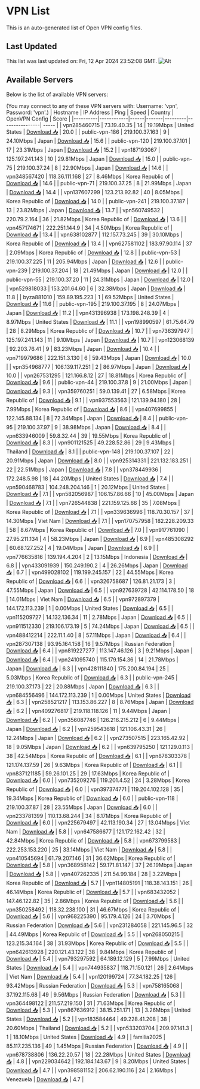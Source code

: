# VPN List

This is an auto-generated list of Open VPN config files.

## Last Updated

This list was last updated on: Fri, 12 Apr 2024 23:52:08 GMT.
![Alt](https://repobeats.axiom.co/api/embed/186b98318ef1479477931607c1ad7d823f12451f.svg "Repobeats analytics image")

## Available Servers

Below is the list of available VPN servers:

(You may connect to any of these VPN servers with: Username: 'vpn', Password: 'vpn'.)
| Hostname | IP Address | Ping | Speed | Country | OpenVPN Config | Score |
|----------|------------|------|-------|---------|----------------| ----- |
| vpn285460715 | 73.19.40.35 | 14 | 19.19Mbps | United States | [Download 📥](./configs/server_0_US.ovpn) | 20.0 |
| public-vpn-186 | 219.100.37.163 | 9 | 24.10Mbps | Japan | [Download 📥](./configs/server_1_JP.ovpn) | 15.6 |
| public-vpn-120 | 219.100.37.101 | 17 | 23.31Mbps | Japan | [Download 📥](./configs/server_2_JP.ovpn) | 15.2 |
| vpn187193067 | 125.197.241.143 | 10 | 29.81Mbps | Japan | [Download 📥](./configs/server_3_JP.ovpn) | 15.0 |
| public-vpn-75 | 219.100.37.24 | 8 | 22.90Mbps | Japan | [Download 📥](./configs/server_4_JP.ovpn) | 14.6 |
| vpn348567420 | 118.36.111.168 | 27 | 8.46Mbps | Korea Republic of | [Download 📥](./configs/server_5_KR.ovpn) | 14.6 |
| public-vpn-71 | 219.100.37.25 | 8 | 21.99Mbps | Japan | [Download 📥](./configs/server_6_JP.ovpn) | 14.4 |
| vpn137607299 | 123.213.92.82 | 40 | 8.05Mbps | Korea Republic of | [Download 📥](./configs/server_7_KR.ovpn) | 14.0 |
| public-vpn-241 | 219.100.37.187 | 13 | 23.82Mbps | Japan | [Download 📥](./configs/server_8_JP.ovpn) | 13.7 |
| vpn560749532 | 220.79.2.164 | 36 | 21.82Mbps | Korea Republic of | [Download 📥](./configs/server_9_KR.ovpn) | 13.6 |
| vpn457174671 | 222.251.144.9 | 34 | 4.50Mbps | Korea Republic of | [Download 📥](./configs/server_10_KR.ovpn) | 13.4 |
| vpn638102877 | 112.157.73.245 | 39 | 30.10Mbps | Korea Republic of | [Download 📥](./configs/server_11_KR.ovpn) | 13.4 |
| vpn627581102 | 183.97.90.114 | 37 | 2.09Mbps | Korea Republic of | [Download 📥](./configs/server_12_KR.ovpn) | 12.8 |
| public-vpn-53 | 219.100.37.225 | 11 | 205.94Mbps | Japan | [Download 📥](./configs/server_13_JP.ovpn) | 12.6 |
| public-vpn-239 | 219.100.37.204 | 18 | 21.49Mbps | Japan | [Download 📥](./configs/server_14_JP.ovpn) | 12.0 |
| public-vpn-55 | 219.100.37.20 | 11 | 24.31Mbps | Japan | [Download 📥](./configs/server_15_JP.ovpn) | 12.0 |
| vpn529818033 | 153.201.64.60 | 6 | 32.38Mbps | Japan | [Download 📥](./configs/server_16_JP.ovpn) | 11.8 |
| byza881010 | 159.89.195.223 | 1 | 69.52Mbps | United States | [Download 📥](./configs/server_17_US.ovpn) | 11.6 |
| public-vpn-195 | 219.100.37.195 | 8 | 24.07Mbps | Japan | [Download 📥](./configs/server_18_JP.ovpn) | 11.2 |
| vpn431396938 | 173.198.248.39 | 4 | 8.97Mbps | United States | [Download 📥](./configs/server_19_US.ovpn) | 11.1 |
| vpn198990597 | 61.75.64.79 | 28 | 8.29Mbps | Korea Republic of | [Download 📥](./configs/server_20_KR.ovpn) | 10.7 |
| vpn736397947 | 125.197.241.143 | 11 | 9.10Mbps | Japan | [Download 📥](./configs/server_21_JP.ovpn) | 10.7 |
| vpn123068139 | 92.203.76.41 | 9 | 83.23Mbps | Japan | [Download 📥](./configs/server_22_JP.ovpn) | 10.4 |
| vpn719979686 | 222.151.3.130 | 6 | 59.43Mbps | Japan | [Download 📥](./configs/server_23_JP.ovpn) | 10.0 |
| vpn354968777 | 106.139.117.251 | 2 | 86.97Mbps | Japan | [Download 📥](./configs/server_24_JP.ovpn) | 10.0 |
| vpn267531295 | 121.166.8.12 | 27 | 18.81Mbps | Korea Republic of | [Download 📥](./configs/server_25_KR.ovpn) | 9.6 |
| public-vpn-44 | 219.100.37.8 | 9 | 21.00Mbps | Japan | [Download 📥](./configs/server_26_JP.ovpn) | 9.3 |
| vpn359760251 | 59.0.139.41 | 27 | 6.58Mbps | Korea Republic of | [Download 📥](./configs/server_27_KR.ovpn) | 9.1 |
| vpn937553563 | 121.139.94.180 | 28 | 7.99Mbps | Korea Republic of | [Download 📥](./configs/server_28_KR.ovpn) | 8.6 |
| vpn407699855 | 122.145.88.134 | 8 | 72.34Mbps | Japan | [Download 📥](./configs/server_29_JP.ovpn) | 8.4 |
| public-vpn-95 | 219.100.37.97 | 9 | 38.98Mbps | Japan | [Download 📥](./configs/server_30_JP.ovpn) | 8.4 |
| vpn633946009 | 59.8.32.44 | 39 | 19.55Mbps | Korea Republic of | [Download 📥](./configs/server_31_KR.ovpn) | 8.3 |
| vpn901121525 | 49.228.52.86 | 29 | 9.43Mbps | Thailand | [Download 📥](./configs/server_32_TH.ovpn) | 8.1 |
| public-vpn-148 | 219.100.37.107 | 22 | 20.91Mbps | Japan | [Download 📥](./configs/server_33_JP.ovpn) | 8.0 |
| vpn925314331 | 221.132.183.251 | 22 | 22.51Mbps | Japan | [Download 📥](./configs/server_34_JP.ovpn) | 7.8 |
| vpn378449936 | 172.248.5.98 | 18 | 44.20Mbps | United States | [Download 📥](./configs/server_35_US.ovpn) | 7.4 |
| vpn590468783 | 104.248.204.146 | 1 | 20.12Mbps | United States | [Download 📥](./configs/server_36_US.ovpn) | 7.1 |
| vpn582056987 | 106.157.86.66 | 10 | 45.00Mbps | Japan | [Download 📥](./configs/server_37_JP.ovpn) | 7.1 |
| vpn726544838 | 221.159.125.66 | 35 | 7.08Mbps | Korea Republic of | [Download 📥](./configs/server_38_KR.ovpn) | 7.1 |
| vpn339636996 | 118.70.30.157 | 37 | 14.30Mbps | Viet Nam | [Download 📥](./configs/server_39_VN.ovpn) | 7.1 |
| vpn170757958 | 182.228.209.33 | 58 | 8.67Mbps | Korea Republic of | [Download 📥](./configs/server_40_KR.ovpn) | 7.0 |
| vpn917761090 | 27.95.211.134 | 4 | 58.23Mbps | Japan | [Download 📥](./configs/server_41_JP.ovpn) | 6.9 |
| vpn485308292 | 60.68.127.252 | 4 | 19.04Mbps | Japan | [Download 📥](./configs/server_42_JP.ovpn) | 6.9 |
| vpn776635816 | 139.194.4.204 | 2 | 13.15Mbps | Indonesia | [Download 📥](./configs/server_43_ID.ovpn) | 6.8 |
| vpn433091939 | 150.249.190.2 | 4 | 26.26Mbps | Japan | [Download 📥](./configs/server_44_JP.ovpn) | 6.7 |
| vpn499028102 | 119.199.245.157 | 22 | 44.55Mbps | Korea Republic of | [Download 📥](./configs/server_45_KR.ovpn) | 6.6 |
| vpn326758687 | 126.81.21.173 | 3 | 47.55Mbps | Japan | [Download 📥](./configs/server_46_JP.ovpn) | 6.5 |
| vpn927639728 | 42.114.178.50 | 18 | 14.01Mbps | Viet Nam | [Download 📥](./configs/server_47_VN.ovpn) | 6.5 |
| vpn972897379 | 144.172.113.239 | 1 | 0.00Mbps | United States | [Download 📥](./configs/server_48_US.ovpn) | 6.5 |
| vpn115209727 | 14.132.136.34 | 11 | 2.78Mbps | Japan | [Download 📥](./configs/server_49_JP.ovpn) | 6.5 |
| vpn911512330 | 219.106.173.19 | 5 | 74.24Mbps | Japan | [Download 📥](./configs/server_50_JP.ovpn) | 6.5 |
| vpn488412214 | 222.11.1.40 | 8 | 57.11Mbps | Japan | [Download 📥](./configs/server_51_JP.ovpn) | 6.4 |
| vpn287307138 | 93.95.164.158 | 16 | 9.57Mbps | Russian Federation | [Download 📥](./configs/server_52_RU.ovpn) | 6.4 |
| vpn819227277 | 113.147.46.126 | 3 | 9.21Mbps | Japan | [Download 📥](./configs/server_53_JP.ovpn) | 6.4 |
| vpn241095740 | 115.179.154.36 | 14 | 21.78Mbps | Japan | [Download 📥](./configs/server_54_JP.ovpn) | 6.3 |
| vpn428111840 | 175.200.84.194 | 25 | 5.03Mbps | Korea Republic of | [Download 📥](./configs/server_55_KR.ovpn) | 6.3 |
| public-vpn-245 | 219.100.37.173 | 22 | 20.88Mbps | Japan | [Download 📥](./configs/server_56_JP.ovpn) | 6.3 |
| vpn684556496 | 144.172.113.239 | 1 | 0.00Mbps | United States | [Download 📥](./configs/server_57_US.ovpn) | 6.3 |
| vpn258521217 | 113.153.86.227 | 8 | 8.76Mbps | Japan | [Download 📥](./configs/server_58_JP.ovpn) | 6.2 |
| vpn409276817 | 219.118.118.126 | 11 | 9.44Mbps | Japan | [Download 📥](./configs/server_59_JP.ovpn) | 6.2 |
| vpn356087746 | 126.216.215.212 | 6 | 9.44Mbps | Japan | [Download 📥](./configs/server_60_JP.ovpn) | 6.2 |
| vpn259543618 | 121.106.43.31 | 26 | 12.24Mbps | Japan | [Download 📥](./configs/server_61_JP.ovpn) | 6.2 |
| vpn273507515 | 223.165.42.92 | 18 | 9.05Mbps | Japan | [Download 📥](./configs/server_62_JP.ovpn) | 6.2 |
| vpn639795250 | 121.129.0.113 | 38 | 42.54Mbps | Korea Republic of | [Download 📥](./configs/server_63_KR.ovpn) | 6.1 |
| vpn878303378 | 121.174.137.59 | 26 | 9.63Mbps | Korea Republic of | [Download 📥](./configs/server_64_KR.ovpn) | 6.1 |
| vpn837121185 | 59.26.101.25 | 29 | 17.63Mbps | Korea Republic of | [Download 📥](./configs/server_65_KR.ovpn) | 6.0 |
| vpn735209276 | 119.201.4.52 | 24 | 3.28Mbps | Korea Republic of | [Download 📥](./configs/server_66_KR.ovpn) | 6.0 |
| vpn397374771 | 119.204.102.128 | 35 | 19.34Mbps | Korea Republic of | [Download 📥](./configs/server_67_KR.ovpn) | 6.0 |
| public-vpn-118 | 219.100.37.87 | 28 | 23.55Mbps | Japan | [Download 📥](./configs/server_68_JP.ovpn) | 6.0 |
| vpn233781399 | 110.13.68.244 | 34 | 8.17Mbps | Korea Republic of | [Download 📥](./configs/server_69_KR.ovpn) | 6.0 |
| vpn225679497 | 42.113.190.34 | 27 | 13.04Mbps | Viet Nam | [Download 📥](./configs/server_70_VN.ovpn) | 5.8 |
| vpn647586677 | 121.172.162.42 | 32 | 42.84Mbps | Korea Republic of | [Download 📥](./configs/server_71_KR.ovpn) | 5.8 |
| vpn673799583 | 222.253.153.220 | 25 | 33.14Mbps | Viet Nam | [Download 📥](./configs/server_72_VN.ovpn) | 5.8 |
| vpn410545694 | 61.79.207.146 | 31 | 36.62Mbps | Korea Republic of | [Download 📥](./configs/server_73_KR.ovpn) | 5.8 |
| vpn368958142 | 59.171.81.147 | 37 | 26.19Mbps | Japan | [Download 📥](./configs/server_74_JP.ovpn) | 5.8 |
| vpn407262335 | 211.54.99.184 | 28 | 3.22Mbps | Korea Republic of | [Download 📥](./configs/server_75_KR.ovpn) | 5.7 |
| vpn114805191 | 118.38.143.151 | 26 | 46.14Mbps | Korea Republic of | [Download 📥](./configs/server_76_KR.ovpn) | 5.7 |
| vpn683432052 | 147.46.122.82 | 35 | 2.86Mbps | Korea Republic of | [Download 📥](./configs/server_77_KR.ovpn) | 5.6 |
| vpn350258492 | 118.32.238.100 | 31 | 46.67Mbps | Korea Republic of | [Download 📥](./configs/server_78_KR.ovpn) | 5.6 |
| vpn968225390 | 95.179.4.126 | 24 | 3.70Mbps | Russian Federation | [Download 📥](./configs/server_79_RU.ovpn) | 5.6 |
| vpn231284058 | 221.145.96.5 | 32 | 44.49Mbps | Korea Republic of | [Download 📥](./configs/server_80_KR.ovpn) | 5.5 |
| vpn268050215 | 123.215.34.164 | 38 | 31.93Mbps | Korea Republic of | [Download 📥](./configs/server_81_KR.ovpn) | 5.5 |
| vpn642613928 | 220.121.43.122 | 38 | 9.84Mbps | Korea Republic of | [Download 📥](./configs/server_82_KR.ovpn) | 5.4 |
| vpn793297592 | 64.189.12.129 | 5 | 7.99Mbps | United States | [Download 📥](./configs/server_83_US.ovpn) | 5.4 |
| vpn744935837 | 118.71.150.121 | 26 | 2.64Mbps | Viet Nam | [Download 📥](./configs/server_84_VN.ovpn) | 5.4 |
| vpn120199724 | 77.34.182.25 | 126 | 93.42Mbps | Russian Federation | [Download 📥](./configs/server_85_RU.ovpn) | 5.3 |
| vpn758165068 | 37.192.115.68 | 49 | 9.56Mbps | Russian Federation | [Download 📥](./configs/server_86_RU.ovpn) | 5.3 |
| vpn364498122 | 211.57.219.150 | 31 | 71.63Mbps | Korea Republic of | [Download 📥](./configs/server_87_KR.ovpn) | 5.3 |
| vpn867636912 | 38.15.251.171 | 13 | 3.26Mbps | United States | [Download 📥](./configs/server_88_US.ovpn) | 5.2 |
| vpn183584464 | 49.228.41.208 | 38 | 20.60Mbps | Thailand | [Download 📥](./configs/server_89_TH.ovpn) | 5.2 |
| vpn533203704 | 209.97.141.3 | 1 | 18.10Mbps | United States | [Download 📥](./configs/server_90_US.ovpn) | 4.9 |
| familia2025 | 85.117.235.136 | 49 | 1.45Mbps | Russian Federation | [Download 📥](./configs/server_91_RU.ovpn) | 4.9 |
| vpn678738806 | 136.22.20.57 | 18 | 22.28Mbps | United States | [Download 📥](./configs/server_92_US.ovpn) | 4.8 |
| vpn229034642 | 192.184.143.67 | 9 | 8.20Mbps | United States | [Download 📥](./configs/server_93_US.ovpn) | 4.7 |
| vpn398581152 | 206.62.190.116 | 24 | 2.16Mbps | Venezuela | [Download 📥](./configs/server_94_VE.ovpn) | 4.7 |
